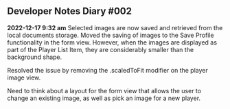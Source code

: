 ## Developer Notes Diary #002

**2022-12-17 9:32 am**
Selected images are now saved and retrieved from the local documents storage. Moved the saving of images to the Save Profile functionality in the form view. However, when the images are displayed as part of the Player List Item,  they are considerably smaller than the background shape.

Resolved the issue by removing the .scaledToFit modifier on the player image view.

Need to think about a layout for the form view that allows the user to change an existing image, as well as pick an image for a new player.